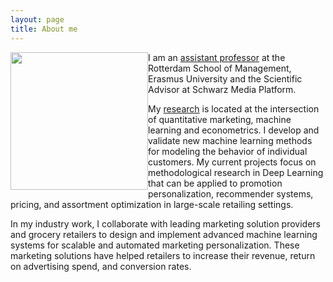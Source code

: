 ```yaml
---
layout: page
title: About me
---
```


<div style="clear: both;">

  <div style="float: left; margin-right 1em;">
    <img src="/assets/img/portrait2.png" width="220">
  </div>

  <p>I am an <a href="{{ site.baseurl }}{% link menu/teaching.md %}">assistant
  professor</a> at the Rotterdam School of Management, Erasmus University and the
  Scientific Advisor at Schwarz Media Platform.</p>

  <p>My <a href="{{ site.baseurl }}{% link menu/publications.md %}">research</a> is
  located at the intersection of quantitative marketing, machine learning and
  econometrics. I develop and validate new machine learning methods for modeling the
  behavior of individual customers. My current projects focus on methodological research
  in Deep Learning that can be applied to promotion personalization, recommender systems,
  pricing, and assortment optimization in large-scale retailing settings.</p>

  <p>In my industry work, I collaborate with leading marketing solution providers and
  grocery retailers to design and implement advanced machine learning systems for scalable
  and automated marketing personalization. These marketing solutions have helped retailers
  to increase their revenue, return on advertising spend, and conversion rates.</p>

</div>
